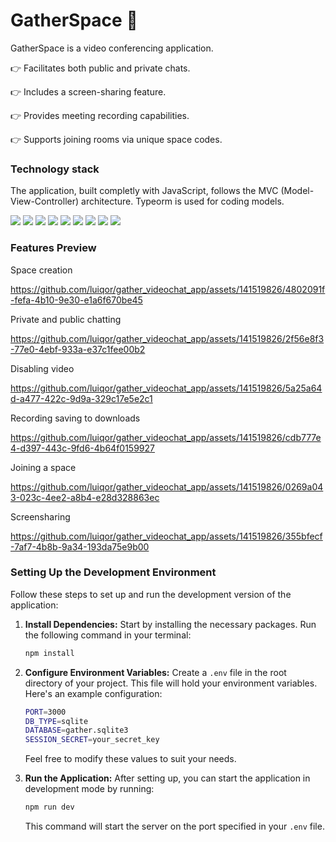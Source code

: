 # GatherSpace 🌌

GatherSpace is a video conferencing application.

👉 Facilitates both public and private chats.

👉 Includes a screen-sharing feature.

👉 Provides meeting recording capabilities.

👉 Supports joining rooms via unique space codes.

### Technology stack

The application, built completly with JavaScript, follows the MVC (Model-View-Controller) architecture. Typeorm is used for coding models.

<img src="https://img.shields.io/badge/javascript-%23F7DF1E.svg?&style=for-the-badge&logo=javascript&logoColor=black" />
<img src="https://img.shields.io/badge/node.js-%23339933.svg?&style=for-the-badge&logo=node.js&logoColor=white" />
<img src="https://img.shields.io/badge/nodemon-%2376D04B.svg?&style=for-the-badge&logo=nodemon&logoColor=black" />
<img src="https://img.shields.io/badge/express-%23000000.svg?&style=for-the-badge&logo=express&logoColor=white" />
<img src="https://img.shields.io/badge/sql database-%23010101.svg?&style=for-the-badge&logo=sql&logoColor=white" />
<img src="https://img.shields.io/badge/typeorm-%23E34F26.svg?&style=for-the-badge&logo=typeorm&logoColor=white" />
<img src="https://img.shields.io/badge/socket.io-%23010101.svg?&style=for-the-badge&logo=socket.io&logoColor=white" />
<img src="https://img.shields.io/badge/ejs-%23981E32.svg?&style=for-the-badge&logo=ejs&logoColor=white" />
<img src="https://img.shields.io/badge/peerjs webrtc-%23FF4747.svg?&style=for-the-badge&logo=webrtc&logoColor=white" />

### Features Preview
Space creation

https://github.com/luiqor/gather_videochat_app/assets/141519826/4802091f-fefa-4b10-9e30-e1a6f670be45

Private and public chatting

https://github.com/luiqor/gather_videochat_app/assets/141519826/2f56e8f3-77e0-4ebf-933a-e37c1fee00b2

Disabling video

https://github.com/luiqor/gather_videochat_app/assets/141519826/5a25a64d-a477-422c-9d9a-329c17e5e2c1

Recording saving to downloads

https://github.com/luiqor/gather_videochat_app/assets/141519826/cdb777e4-d397-443c-9fd6-4b64f0159927

Joining a space

https://github.com/luiqor/gather_videochat_app/assets/141519826/0269a043-023c-4ee2-a8b4-e28d328863ec

Screensharing

https://github.com/luiqor/gather_videochat_app/assets/141519826/355bfecf-7af7-4b8b-9a34-193da75e9b00




### Setting Up the Development Environment

Follow these steps to set up and run the development version of the application:

1. **Install Dependencies:** Start by installing the necessary packages. Run the following command in your terminal:

   ```bash
   npm install
   ```

2. **Configure Environment Variables:** Create a `.env` file in the root directory of your project. This file will hold your environment variables. Here's an example configuration:

   ```bash
   PORT=3000
   DB_TYPE=sqlite
   DATABASE=gather.sqlite3
   SESSION_SECRET=your_secret_key
   ```

   Feel free to modify these values to suit your needs.

3. **Run the Application:** After setting up, you can start the application in development mode by running:

   ```bash
   npm run dev
   ```

   This command will start the server on the port specified in your `.env` file.
